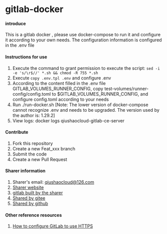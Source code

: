 # gitlab-docker

#### introduce
This is a gitlab docker , please use docker-compose to run it and configure it according to your own needs. The configuration information is configured in the .env file

#### Instructions for use

1. Execute the command to grant permission to execute the script: `sed -i -e 's/\r$//' *.sh && chmod -R 755 *.sh`
2. Execute `copy .env.tpl .env` and configure .env
3. According to the content filled in the .env file GITLAB_VOLUMES_RUNNER_CONFIG, copy test-volumes/runner-config/config.toml to $GITLAB_VOLUMES_RUNNER_CONFIG, and configure config.toml according to your needs
4. Run ./run-docker.sh [Note: The lower version of docker-compose cannot recognize .env and needs to be upgraded. The version used by the author is: 1.29.2]
5. View logs: docker logs qiushaocloud-gitlab-ce-server

#### Contribute

1. Fork this repository
2. Create a new Feat_xxx branch
3. Submit the code
4. Create a new Pull Request


#### Sharer information

1. Sharer's email: qiushaocloud@126.com
2. [Sharer website](https://www.qiushaocloud.top)
3. [gitlab built by the sharer](https://www.qiushaocloud.top/gitlab/qiushaocloud)
3. [Shared by gitee](https://gitee.com/qiushaocloud/dashboard/projects)
3. [Shared by github](https://github.com/qiushaocloud?tab=repositories)


#### Other reference resources
1. [How to configure GitLab to use HTTPS](reference-gitlab_https_docker_compose.md)